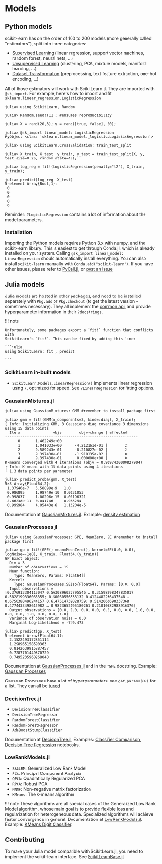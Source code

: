# Models

## Python models

scikit-learn has on the order of 100 to 200 models (more generally called
"estimators"), split into three categories:

- [Supervised Learning](http://scikit-learn.org/stable/supervised_learning.html) (linear regression, support vector machines, random forest, neural nets, ...)
- [Unsupervised Learning](http://scikit-learn.org/stable/unsupervised_learning.html) (clustering, PCA, mixture models, manifold learning, ...)
- [Dataset Transformation](http://scikit-learn.org/stable/data_transforms.html) (preprocessing, text feature extraction, one-hot encoding, ...)

All of those estimators will work with ScikitLearn.jl. They are imported with
`@sk_import`. For example, here's how to import and fit
`sklearn.linear_regression.LogisticRegression`

```jldoctest models
julia> using ScikitLearn, Random

julia> Random.seed!(11); #ensures reproducibility

julia> X = rand(20,3); y = rand([true, false], 20);

julia> @sk_import linear_model: LogisticRegression
PyObject <class 'sklearn.linear_model._logistic.LogisticRegression'>

julia> using ScikitLearn.CrossValidation: train_test_split

julia> X_train, X_test, y_train, y_test = train_test_split(X, y, test_size=0.25, random_state=42);

julia> log_reg = fit!(LogisticRegression(penalty="l2"), X_train, y_train);

julia> predict(log_reg, X_test)
5-element Array{Bool,1}:
 0
 0
 0
 0
 0

```

Reminder: `?LogisticRegression` contains a lot of information about the model
parameters.

### Installation

Importing the Python models requires Python 3.x with numpy, and the
scikit-learn library. This is easiest to get through [Conda.jl](https://github.com/Luthaf/Conda.jl), which is already
installed on your system.  Calling `@sk_import linear_model: LinearRegression` should automatically install everything. You can also install `scikit-learn`
manually with `Conda.add("scikit-learn")`. If you have other issues, please
refer to [PyCall.jl](https://github.com/stevengj/PyCall.jl#installation), or
[post an issue](https://github.com/cstjean/ScikitLearn.jl/issues/new)

## Julia models


Julia models are hosted in other packages, and need to be installed separately
with `Pkg.add` or `Pkg.checkout` (to get the latest version - sometimes
necessary). They all implement the [common api](api.md), and provide
hyperparameter information in their `?docstrings`.

!!! note

    Unfortunately, some packages export a `fit!` function that conflicts with
    ScikitLearn's `fit!`. This can be fixed by adding this line:
    
    ```julia
    using ScikitLearn: fit!, predict
    
    ```

### ScikitLearn in-built models

- `ScikitLearn.Models.LinearRegression()` implements linear regression using
  `\`, optimized for speed. See `?LinearRegression` for fitting options.

### GaussianMixtures.jl

```jldoctest models
julia> using GaussianMixtures: GMM #remember to install package first

julia> gmm = fit!(GMM(n_components=3, kind=:diag), X_train);
[ Info: Initializing GMM, 3 Gaussians diag covariance 3 dimensions using 15 data points
  Iters               objv        objv-change | affected
-------------------------------------------------------------
      0       1.462249e+00
      1       1.041033e+00      -4.212161e-01 |        2
      2       9.589243e-01      -8.210827e-02 |        2
      3       9.397430e-01      -1.918135e-02 |        0
      4       9.397430e-01       0.000000e+00 |        0
K-means converged with 4 iterations (objv = 0.9397430000827904)
┌ Info: K-means with 15 data points using 4 iterations
└ 1.3 data points per parameter

julia> predict_proba(gmm, X_test)
5×3 Array{Float64,2}:
 1.37946e-7   5.58899e-9   1.0
 0.986895     1.98749e-10  0.0131053
 0.998037     1.00296e-15  0.00196321
 2.66238e-11  0.041746     0.958254
 0.999984     4.05443e-6   1.16204e-5

```

Documentation at [GaussianMixtures.jl](https://github.com/davidavdav/GaussianMixtures.jl). Example: [density estimation](https://github.com/cstjean/ScikitLearn.jl/blob/master/examples/Density_Estimation_Julia.ipynb)

### GaussianProcesses.jl

```jldoctest models
julia> using GaussianProcesses: GPE, MeanZero, SE #remember to install package first

julia> gp = fit!(GPE(; mean=MeanZero(), kernel=SE(0.0, 0.0), logNoise=-1e8), X_train, Float64.(y_train))
GP Exact object:
  Dim = 3
  Number of observations = 15
  Mean function:
    Type: MeanZero, Params: Float64[]
  Kernel:
    Type: GaussianProcesses.SEIso{Float64}, Params: [0.0, 0.0]
  Input observations =
[0.376913304113047 0.5630896022795546 … 0.31598998347835017 0.5828199336036355; 0.50060556533132 0.4124482236437548 … 0.6750380496244157 0.6147514739028759; 0.5142063690337368 0.4774433498612982 … 0.9823652195180261 0.21010382988916376]
  Output observations = [0.0, 1.0, 0.0, 0.0, 0.0, 0.0, 0.0, 1.0, 0.0, 0.0, 0.0, 1.0, 0.0, 0.0, 1.0]
  Variance of observation noise = 0.0
  Marginal Log-Likelihood = -749.473

julia> predict(gp, X_test)
5-element Array{Float64,1}:
  2.1522493172851114
  1.298965158590363
  0.8142639915887457
 -0.7287701449370729
  0.7495235968268048

```

Documentation at [GaussianProcesses.jl](https://github.com/STOR-i/GaussianProcesses.jl) and in the `?GPE` docstring. Example: [Gaussian Processes](https://github.com/cstjean/ScikitLearn.jl/blob/master/examples/Gaussian_Processes_Julia.ipynb)

Gaussian Processes have a lot of hyperparameters, see `get_params(GP)`
for a list. They can all be [tuned](model_selection.md)

### DecisionTree.jl

- `DecisionTreeClassifier`
- `DecisionTreeRegressor`
- `RandomForestClassifier`
- `RandomForestRegressor`
- `AdaBoostStumpClassifier`

Documentation at [DecisionTree.jl](https://github.com/bensadeghi/DecisionTree.jl#scikitlearnjl). Examples: [Classifier Comparison](https://github.com/cstjean/ScikitLearn.jl/blob/master/examples/Classifier_Comparison_Julia.ipynb), [Decision Tree Regression](https://github.com/cstjean/ScikitLearn.jl/blob/master/examples/Decision_Tree_Regression_Julia.ipynb) notebooks.

### LowRankModels.jl

- `SkGLRM`: Generalized Low Rank Model
- `PCA`: Principal Component Analysis
- `QPCA`: Quadratically Regularized PCA
- `RPCA`: Robust PCA
- `NNMF`: Non-negative matrix factorization
- `KMeans`: The k-means algorithm

!!! note
    These algorithms are all special cases of the Generalized Low Rank Model algorithm,
    whose main goal is to provide flexible loss and regularization for heterogeneous data. 
    Specialized algorithms will achieve faster convergence in general.
    Documentation at [LowRankModels.jl](https://github.com/madeleineudell/LowRankModels.jl#scikitlearn). Example: [KMeans Digit Classifier](https://github.com/cstjean/ScikitLearn.jl/blob/master/examples/Plot_Kmeans_Digits_Julia.ipynb).


## Contributing

To make your Julia model compatible with ScikitLearn.jl, you need to implement
the scikit-learn interface. See [ScikitLearnBase.jl](https://github.com/cstjean/ScikitLearnBase.jl)

